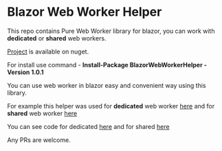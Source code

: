 # Blazor Web Worker Helper

This repo contains Pure Web Worker library for blazor, you can work with **dedicated** or **shared** web workers.

[Project](https://www.nuget.org/packages/BlazorWebWorkerHelper/) is available on nuget.

For install use command - **Install-Package BlazorWebWorkerHelper -Version 1.0.1**

You can use web worker in blazor easy and convenient way using this library.


For example this helper was used for **dedicated** web worker [here](https://lupblazordemos.z13.web.core.windows.net/DedicatedWebWorkerPage)
and for **shared** web worker [here](https://lupblazordemos.z13.web.core.windows.net/SharedWebWorkerPage)


You can see code for dedicated [here](https://github.com/Lupusa87/LupusaBlazorProjects/blob/master/BlazorApp1/Pages/DedicatedWebWorkerPage.cshtml) and for shared [here](https://github.com/Lupusa87/LupusaBlazorProjects/blob/master/BlazorApp1/Pages/SharedWebWorkerPage.cshtml)

Any PRs are welcome.
